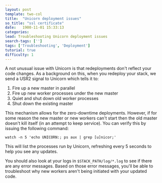 ```yaml
---
layout: post
template: two-col
title:  "Unicorn deployment issues"
so_title: "ssl certificate"
date:   1900-11-01 15:33:13
categories: 
lead: Troubleshooting Unicorn deployment issues
search-tags: ['']
tags: ['Troubleshooting', 'Deployment']
tutorial: true
difficulty: 1
---
```


A not unusual issue with Unicorn is that redeployments don't reflect your code changes. As a background on this, when you redeploy your stack, we send a USR2 signal to Unicorn which tells it to:

1. Fire up a new master in parallel
2. Fire up new worker processes under the new master
3. Quiet and shut down old worker processes
4. Shut down the existing master

This mechanism allows for the zero-downtime deployments. However, if for some reason the new master or new workers can't start then the old master doesn't kill itself (in an attempt to keep service). You can verify this by issuing the following command:

<code>watch -n 5 'echo UNICORN:; ps aux | grep [u]nicor;'</code>

This will list the processes run by Unicorn, refreshing every 5 seconds to help you see any updates.

You should also look at your logs in <code>$STACK_PATH/log/*.log</code> to see if there are any error messages. Based on those error messages, you'll be able to troubleshoot why new workers aren't being initiated with your updated code.